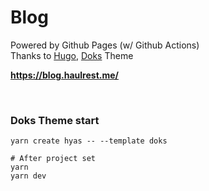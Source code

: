 # Blog
Powered by Github Pages (w/ Github Actions)   
Thanks to <a href="https://gohugo.io/" target="_blank" rel="noreferrer">Hugo</a>, [Doks][ref1] Theme

**https://blog.haulrest.me/**

<br>

### Doks Theme start
```
yarn create hyas -- --template doks

# After project set
yarn
yarn dev
```


[ref1]: https://github.com/gethyas/doks